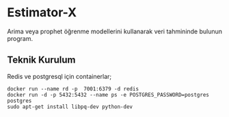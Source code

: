 # Estimator-X
Arima veya prophet öğrenme modellerini kullanarak veri tahmininde bulunun program.




## Teknik Kurulum
Redis ve postgresql için containerlar;
```
docker run --name rd -p  7001:6379 -d redis
docker run -d -p 5432:5432 --name ps -e POSTGRES_PASSWORD=postgres postgres
sudo apt-get install libpq-dev python-dev
```